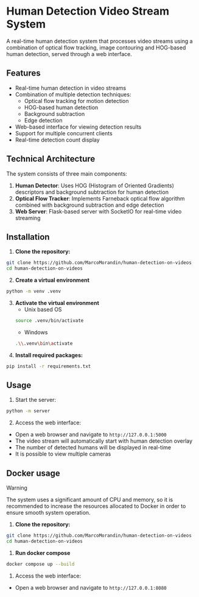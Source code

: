 # Human Detection Video Stream System

A real-time human detection system that processes video streams using a combination of optical flow tracking, image contouring and HOG-based human detection, served through a web interface.

## Features

- Real-time human detection in video streams
- Combination of multiple detection techniques:
  - Optical flow tracking for motion detection
  - HOG-based human detection
  - Background subtraction
  - Edge detection
- Web-based interface for viewing detection results
- Support for multiple concurrent clients
- Real-time detection count display

## Technical Architecture

The system consists of three main components:

1. **Human Detector**: Uses HOG (Histogram of Oriented Gradients) descriptors and background subtraction for human detection
2. **Optical Flow Tracker**: Implements Farneback optical flow algorithm combined with background subtraction and edge detection
3. **Web Server**: Flask-based server with SocketIO for real-time video streaming

## Installation

1. **Clone the repository:**
```bash
git clone https://github.com/MarcoMorandin/human-detection-on-videos
cd human-detection-on-videos
```
2. **Create a virtual environment**
```bash
python -m venv .venv
```
3. **Activate the virtual environment**
   * Unix based OS
   ```bash
   source .venv/bin/activate
   ```
   * Windows
   ```bash
   .\\.venv\bin\activate
   ```
4. **Install required packages:**
```bash
pip install -r requirements.txt
```

## Usage
1. Start the server:
```bash
python -m server
```

2. Access the web interface:
- Open a web browser and navigate to `http://127.0.0.1:5000`
- The video stream will automatically start with human detection overlay
- The number of detected humans will be displayed in real-time
- It is possible to view multiple cameras

## Docker usage
> [!WARNING]
> The system uses a significant amount of CPU and memory, so it is recommended to increase the resources allocated to Docker in order to ensure smooth system operation.

1. **Clone the repository:**
```bash
git clone https://github.com/MarcoMorandin/human-detection-on-videos
cd human-detection-on-videos
```
1. **Run docker compose**
```bash
docker compose up --build
```
1. Access the web interface:
- Open a web browser and navigate to `http://127.0.0.1:8080`